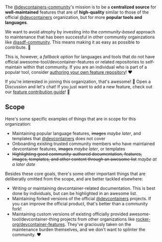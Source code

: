The [@devcontainers-community]'s mission is to be a **centralized source** for
**well-maintained** features that are of **high-quality** similar to those of
the official [@devcontainers] organization, but for more **popular tools and
languages**.

We want to avoid atrophy by investing into the _community-based_ approach to
maintenance that has been successful in other communtiy orgainzations like
[@asdf-community]. This means making it as easy as possible to contribute. 🤝

This is, however, a _fallback option_ for languages and tools that do not have
official awesome-tool/devcontainer-features or related repositories to
self-maintain within that community. If you are an individual who is part of a
popular tool, consider [authoring your own feature repository]! ❤️

If you're interested in joining this organization, that's awesome! 🤩 Open a
Discussion and let's chat! If you just want to add a new feature, check out our
[feature contribution guide]! 🌟

## Scope

Here's some specific examples of things that are in scope for this organization:

- Maintaining popular language features, ~~images~~ _maybe later_, and templates
  that [@devcontainers] does not cover
- Onboarding existing trusted community members who have maintained devcontainer
  features, ~~images~~ _maybe later_, or templates
- ~~Highlighting good community-authored documentation, features, images,
  templates, and other content through an awesome list~~ _maybe at a later date_

Besides these core goals, there's some other important things that are
deliberatly omitted from the scope, and are better tackled elsewhere:

- Writing or maintaining devcontainer-related documentation. This is best done
  by individuals, but can be highlighted in an awesome list.
- Maintaining forked versions of the official [@devcontainers] projects. If you
  can improve the official product, that's better than a community fork!
- Maintaining custom versions of existing officially provided
  awesome-tool/devcontainer-thing projects from other organizations like
  [rocker-org/devcontainer-features]. They've graciously taken on the
  maintenance burden themselves, and we don't want to splinter the community. ❤️

<!-- prettier-ignore-start -->
[@devcontainers-community]: https://github.com/devcontainers-community
[@devcontainers]: https://github.com/devcontainers
[@asdf-community]: https://github.com/asdf-community
[rocker-org/devcontainer-features]: https://github.com/rocker-org/devcontainer-features#readme
[feature contribution guide]: https://github.com/devcontainers-community/features/blob/main/CONTRIBUTING.md
[authoring your own feature repository]: https://github.com/devcontainers/feature-starter#readme
<!-- prettier-ignore-end -->
